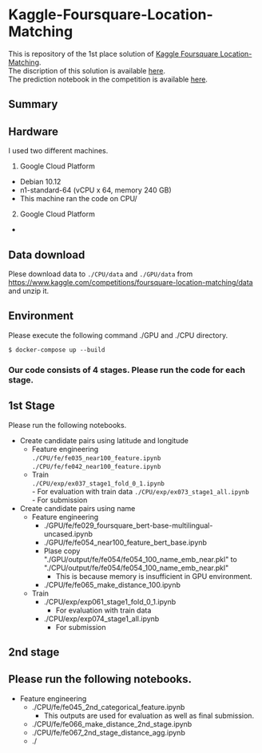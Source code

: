 # Kaggle-Foursquare-Location-Matching
This is repository of the 1st place solution of [Kaggle Foursquare Location-Matching](https://www.kaggle.com/competitions/foursquare-location-matching).</br>
The discription of this solution is available [here](https://www.kaggle.com/competitions/foursquare-location-matching/discussion/336055).</br>
The prediction notebook in the competition is available [here](https://www.kaggle.com/code/takoihiraokazu/sub-ex73-74-75-ex104-115-90-101-merge-train3).

## Summary

## Hardware
I used two different machines.
1. Google Cloud Platform
- Debian 10.12
- n1-standard-64 (vCPU x 64, memory 240 GB)
- This machine ran the code on CPU/
2. Google Cloud Platform
- 

## Data download
Plese download data to `./CPU/data` and `./GPU/data` from https://www.kaggle.com/competitions/foursquare-location-matching/data and unzip it.

## Environment
Please execute the following command ./GPU and ./CPU directory.
```
$ docker-compose up --build
```

### Our code consists of 4 stages. Please run the code for each stage.
## 1st Stage
Please run the following notebooks.
- Create candidate pairs using latitude and longitude
    - Feature engineering</br>
        ``` ./CPU/fe/fe035_near100_feature.ipynb ```</br>
        ``` ./CPU/fe/fe042_near100_feature.ipynb ```
    - Train</br>
     ```./CPU/exp/ex037_stage1_fold_0_1.ipynb ```</br>
            - For evaluation with train data
      ``` ./CPU/exp/ex073_stage1_all.ipynb ``` </br>
            - For submission
- Create candidate pairs using name
    - Feature engineering
        - ./GPU/fe/fe029_foursquare_bert-base-multilingual-uncased.ipynb
        - ./GPU/fe/fe054_near100_feature_bert_base.ipynb
        - Plase copy "./GPU/output/fe/fe054/fe054_100_name_emb_near.pkl" to "./CPU/output/fe/fe054/fe054_100_name_emb_near.pkl" 
            - This is because memory is insufficient in GPU environment. 
        - ./CPU/fe/fe065_make_distance_100.ipynb
    - Train
        - ./CPU/exp/exp061_stage1_fold_0_1.ipynb
            - For evaluation with train data
        - ./CPU/exp/exp074_stage1_all.ipynb
            - For submission
## 2nd stage
Please run the following notebooks.
- 
- Feature engineering
    - ./CPU/fe/fe045_2nd_categorical_feature.ipynb
        - This outputs are used for evaluation as well as final submission.
    - ./CPU/fe/fe066_make_distance_2nd_stage.ipynb
    - ./CPU/fe/fe067_2nd_stage_distance_agg.ipynb
    - ./



